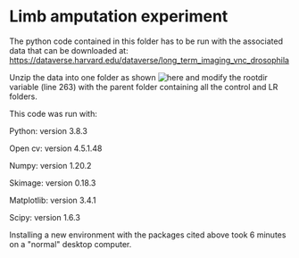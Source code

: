 # Limb amputation experiment
The python code contained in this folder has to be run with the associated data that can be downloaded at: https://dataverse.harvard.edu/dataverse/long_term_imaging_vnc_drosophila

Unzip the data into one folder as shown ![here](https://github.com/NeLy-EPFL/Long-Term-Imaging-VNC-Drosophila/tree/main/limb_amputation_experiment/folder_organization.png?raw=true) and modify the rootdir variable (line 263) with the parent folder containing all the control and LR folders.


This code was run with:

Python: version 3.8.3

Open cv: version 4.5.1.48

Numpy: version 1.20.2

Skimage: version 0.18.3

Matplotlib: version 3.4.1

Scipy: version 1.6.3

Installing a new environment with the packages cited above took 6 minutes on a "normal" desktop computer. 
